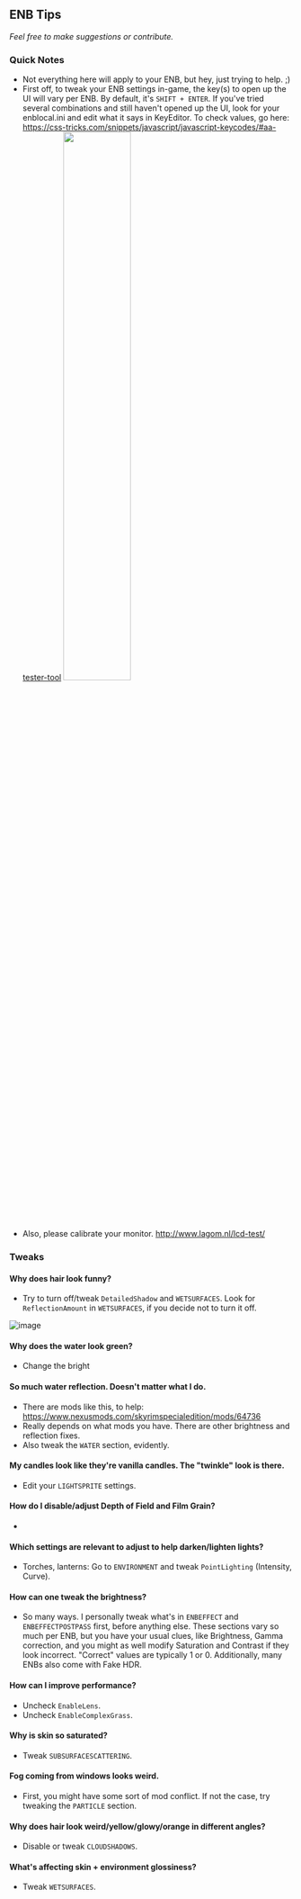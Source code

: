## ENB Tips
*Feel free to make suggestions or contribute.*

### Quick Notes
- Not everything here will apply to your ENB, but hey, just trying to help. ;)
- First off, to tweak your ENB settings in-game, the key(s) to open up the UI will vary per ENB. By default, it's `SHIFT + ENTER`. If you've tried several combinations and still haven't opened up the UI, look for your enblocal.ini and edit what it says in KeyEditor. To check values, go here: https://css-tricks.com/snippets/javascript/javascript-keycodes/#aa-tester-tool
<img src="https://imgur.com/eRVASB5.png" width=50%></img>
- Also, please calibrate your monitor. http://www.lagom.nl/lcd-test/

### Tweaks

#### Why does hair look funny? 
- Try to turn off/tweak `DetailedShadow` and `WETSURFACES`. Look for `ReflectionAmount` in `WETSURFACES`, if you decide not to turn it off.

![image](https://user-images.githubusercontent.com/92814468/167032260-00ce0b1b-ff71-445b-865d-14a4f84bf73e.png)

#### Why does the water look green?
- Change the bright
#### So much water reflection. Doesn't matter what I do.
- There are mods like this, to help: https://www.nexusmods.com/skyrimspecialedition/mods/64736
- Really depends on what mods you have. There are other brightness and reflection fixes. 
- Also tweak the `WATER` section, evidently.

#### My candles look like they're vanilla candles. The "twinkle" look is there.
- Edit your `LIGHTSPRITE` settings.

#### How do I disable/adjust Depth of Field and Film Grain?
- 
#### Which settings are relevant to adjust to help darken/lighten lights?
- Torches, lanterns: Go to `ENVIRONMENT` and tweak `PointLighting` (Intensity, Curve).

#### How can one tweak the brightness?
- So many ways. I personally tweak what's in `ENBEFFECT` and `ENBEFFECTPOSTPASS` first, before anything else. These sections vary so much per ENB, but you have your usual clues, like Brightness, Gamma correction, and you might as well modify Saturation and Contrast if they look incorrect. "Correct" values are typically 1 or 0. Additionally, many ENBs also come with Fake HDR. 
#### How can I improve performance?
- Uncheck `EnableLens`.
- Uncheck `EnableComplexGrass`.
#### Why is skin so saturated?
- Tweak `SUBSURFACESCATTERING`.

#### Fog coming from windows looks weird.
- First, you might have some sort of mod conflict. If not the case, try tweaking the `PARTICLE` section.

#### Why does hair look weird/yellow/glowy/orange in different angles?
- Disable or tweak `CLOUDSHADOWS`.

#### What's affecting skin + environment glossiness?
- Tweak `WETSURFACES`. 

